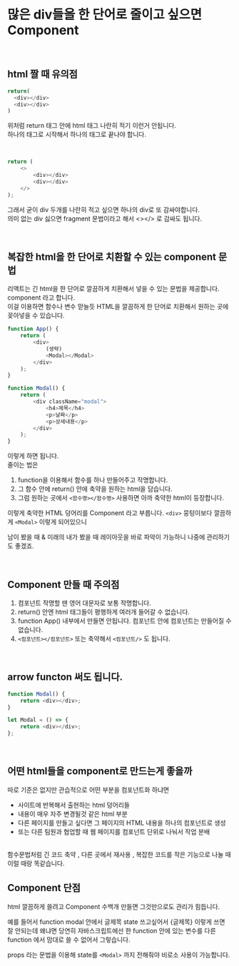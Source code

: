 # 많은 div들을 한 단어로 줄이고 싶으면 Component

<br>

## html 짤 때 유의점

```js
return(
  <div></div>
  <div></div>
)
```

위처럼 return 태그 안에 html 태그 나란히 적기 이런거 안됩니다. <br> 하나의 태그로 시작해서 하나의 태그로 끝나야 합니다.

<br>

```js
return (
    <>
        <div></div>
        <div></div>
    </>
);
```

그래서 굳이 div 두개를 나란히 적고 싶으면 하나의 div로 또 감싸야합니다. <br>
의미 없는 div 싫으면 fragment 문법이라고 해서 <></> 로 감싸도 됩니다.

<br>

## 복잡한 html을 한 단어로 치환할 수 있는 component 문법

리액트는 긴 html을 한 단어로 깔끔하게 치환해서 넣을 수 있는 문법을 제공합니다. <br>
component 라고 합니다. <br>
이걸 이용하면 함수나 변수 맏늘듯 HTML을 깔끔하게 한 단어로 치환해서 원하는 곳에 꽂아넣을 수 있습니다.

```js
function App() {
    return (
        <div>
            (생략)
            <Modal></Modal>
        </div>
    );
}

function Modal() {
    return (
        <div className="modal">
            <h4>제목</h4>
            <p>날짜</p>
            <p>상세내용</p>
        </div>
    );
}
```

이렇게 하면 됩니다. <br>
줄이는 법은

1. function을 이용해서 함수를 하나 만들어주고 작명합니다.
2. 그 함수 안에 return() 안에 축약을 원하는 html을 담습니다.
3. 그럼 원하는 곳에서 `<함수명></함수명>` 사용하면 아까 축약한 html이 등장합니다.

이렇게 축약한 HTML 덩어리를 Component 라고 부릅니다.
`<div>` 뭉텅이보다 깔끔하게 `<Modal>` 이렇게 되어있으니

남이 봤을 때 & 미래의 내가 봤을 때 레이아웃을 바로 파악이 가능하니 나중에 관리하기도 좋겠죠.

<br>

## Component 만들 때 주의점

1. 컴포넌트 작명할 땐 영어 대문자로 보통 작명합니다.
2. return() 안엔 html 태그들이 평행하게 여러개 들어갈 수 없습니다.
3. function App() 내부에서 만들면 안됩니다. 컴포넌트 안에 컴포넌트는 만들어질 수 없습니다.
4. `<컴포넌트></컴포넌트>` 또는 축약해서 `<컴포넌트/>` 도 됩니다.

<br>

## arrow functon 써도 됩니다.

```js
function Modal() {
    return <div></div>;
}

let Modal = () => {
    return <div></div>;
};
```

<br>

## 어떤 html들을 component로 만드는게 좋을까

따로 기준은 없지만 관습적으로 어떤 부분을 컴포넌트화 하냐면

-   사이트에 반복해서 출현하는 html 덩어리들
-   내용이 매우 자주 변경될것 같은 html 부분
-   다른 페이지를 만들고 싶다면 그 페이지의 HTML 내용을 하나의 컴포넌트로 생성
-   또는 다른 팀원과 협업할 때 웹 페이지를 컴포넌트 단위로 나눠서 작업 분배

<br>
함수문법처럼 긴 코드 축약 , 다른 곳에서 재사용 , 복잡한 코드를 작은 기능으로 나눌 때 이럴 때랑 똑같습니다.

<br>

## Component 단점

html 깔끔하게 쓸려고 Component 수백개 만들면 그것만으로도 관리가 힘듭니다. <br>

예를 들어서 function modal 안에서 글제목 state 쓰고싶어서 {글제목} 이렇게 쓰면 잘 안되는데 왜냐면 당연히 자바스크립트에선 한 function 안에 있는 변수를 다른 function 에서 맘대로 쓸 수 없어서 그렇습니다. <br>

props 라는 문법을 이용해 state를 `<Modal>` 까지 전해줘야 비로소 사용이 가능합니다.
